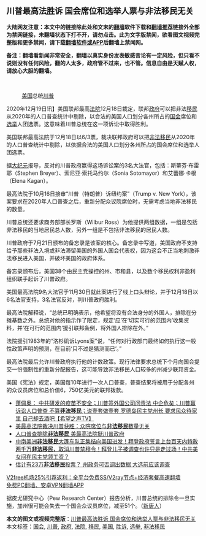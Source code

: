  <h2>川普最高法胜诉 国会席位和选举人票与非法移民无关</h2> <p class="notice"><b>大陆网友注意：本文中的链接除此处和文末的<a href="https://github.com/bannedbook/fanqiang" >翻墙</a>软件下载和<a href="https://github.com/killgcd/justmysocks/blob/master/README.md">翻墙推荐</a>链接外全部为禁网链接，未翻墙状态下打不开，请勿点击。此为文字版禁闻，欲看图文视频完整版和更多禁闻，请下载<a href="https://github.com/bannedbook/fanqiang">翻墙软件或APP</a>后翻墙上禁闻网。</p><p>备注：翻墙看新闻非常安全，翻墙以真实身份发表敏感言论有一定风险，但只看不说则没有任何风险，翻的人太多，政府管不过来，也不管。信息自由是天赋人权，请放心大胆的翻墙。</b></p>  <div class="entry"> <br /> <figure><figcaption class="wp-caption-text"><a href="https://www.bannedbook.org/bnews/tag/%e7%be%8e%e5%9b%bd/" class="st_tag internal_tag" rel="tag" title="标签 美国 下的日志">美国</a>总统<a href="https://www.bannedbook.org/bnews/tag/%e5%b7%9d%e6%99%ae/" class="st_tag internal_tag" rel="tag" title="标签 川普 下的日志">川普</a></figcaption></figure> <p>2020年12月19日讯】美国联邦最高<a href="https://www.bannedbook.org/bnews/tag/%e6%b3%95%e9%99%a2/" class="st_tag internal_tag" rel="tag" title="标签 法院 下的日志">法院</a>12月18日裁定，联邦<a href="https://www.bannedbook.org/bnews/tag/%e6%94%bf%e5%ba%9c/" class="st_tag internal_tag" rel="tag" title="标签 政府 下的日志">政府</a>可以把非法<a href="https://www.bannedbook.org/bnews/tag/%e7%a7%bb%e6%b0%91/" class="st_tag internal_tag" rel="tag" title="标签 移民 下的日志">移民</a>从2020年的人口普查统计中剔除，以合法的美国人口划分各州所占的<a href="https://www.bannedbook.org/bnews/tag/%e5%9b%bd%e4%bc%9a/" class="st_tag internal_tag" rel="tag" title="标签 国会 下的日志">国会</a>席位和<a href="https://www.bannedbook.org/bnews/tag/%e9%80%89%e4%b8%be/" class="st_tag internal_tag" rel="tag" title="标签 选举 下的日志">选举</a>人团选票。这意味着川普总统在这一项诉讼中取得胜利。</p> <p>美国联邦最高法院于12月18日以6/3票，裁决联邦政府可以把<a href="https://www.bannedbook.org/bnews/tag/%e9%9d%9e%e6%b3%95%e7%a7%bb%e6%b0%91/" class="st_tag internal_tag" rel="tag" title="标签 非法移民 下的日志">非法移民</a>从2020年的人口普查统计中剔除，以依据合法的美国人口划分各州所占的国会席位和选举人团选票。</p> <p>据<span class='wp_keywordlink_affiliate'><a href="http://www.epochtimes.com/" title="大纪元" target="_blank">大纪元</a></span>报导，反对的川普政府赢得这场诉讼案的3名大法官，包括：斯蒂芬·布雷耶（Stephen Breyer）、索尼亚·索托马约尔（Sonia Sotomayor）和艾蕾娜·卡根（Elena Kagan）。</p>  <p>最高法院于10月16日接审“川普（特朗普）诉纽约案”（Trump v. New York），该案要求在2020年人口普查之后，重新分配众议院席位时，无需考虑当地非法移民的数量。</p> <p>川普总统还要求商务部部长罗斯（Wilbur Ross）为他提供两组数据，一组是包括非法移民的当地居民总人数，另外一组是不包括非法移民的居民人数。</p> <p>川普政府于7月21日颁布的备忘录是该案的核心。备忘录中写道，美国政府不支持给予那些非法入境或非法滞留美国的外国人国会代表权，因为这会不正当地刺激非法移民进入美国，并破坏美国的政府体系。</p>  <p>备忘录颁布后，美国38个由民主党操控的州、市和县，以及数个移民权利非盈利组织联手起诉了川普政府。</p> <p>美国最高法院9名大法官于11月30日就此案进行了线上口头辩论，并于12月18日以6名法官支持，3名法官反对，判川普政府胜利。</p> <p>最高法院解释说，“总统已明确表示，他希望将没有合法身分的外国人，排除在分摊基数之外。总统对他的指示作了限定，规定‘应’在‘切实可行的范围内’收集资料，并‘在可行的范围内’援引联邦条例，将外国人排除在外。”</p>  <p>法院援引1983年的“洛杉矶诉Lyons案”说，“任何对行政部门最终如何执行这一般性政策声明的预测，在目前‘只不过是猜测而已’。”</p> <p>最高法院最后允许川普政府执行他的计数政策。现行法律要求总统下个月向国会提交一份强制性的重新分配报告，这可能导致非法移民人口较多的州减少联邦资金。</p> <p>美国《宪法》规定，美国每10年进行一次人口普查，普查结果将被用于分配各州的众议员席位和总价值6，750亿美元的联邦拨款。</p>  <ul class='op-related-articles' title='相关阅读'> <li><a href='https://www.bannedbook.org/bnews/cbnews/20201219/1451150.html' target='_blank'>蓬佩奥： 中共研发的疫苗不安全；川普签外国公司问责法 中企危矣；川普赢诉讼人口普查 不算<b>非法移民</b>；说壹套做壹套 罗德岛民主党州长 要求民众待家里 自己却去酒吧【希望之声TV】</a></li> <li><a href='https://www.bannedbook.org/bnews/comments/20201219/1450930.html' target='_blank'>美最高法院裁决川普获胜：众院席位与<b>非法移民</b>数量无关</a></li> <li><a href='https://www.bannedbook.org/bnews/cnnews/20201219/1450636.html' target='_blank'>人口普查排除<b>非法移民</b> 美最高法院挺川普政府</a></li> <li><a href='https://www.bannedbook.org/bnews/bannedvideo/20201211/1445500.html' target='_blank'>中南美洲<b>非法移民</b>大篷车队正集结向美国进发！拜登政府誓言上台百天内特赦两千万<b>非法移民</b>，取消川普禁穆令！拜登儿子被调查也许只是走过场！中共美女间在民主党领工资？</a></li> <li><a href='https://www.bannedbook.org/bnews/bannedvideo/20201201/1439841.html' target='_blank'>估计有23万<b>非法移民</b>投票？ 州政务可否调出数据 大选前应该调查</a></li> </ul> <p class="texttj"> <a href="https://github.com/bannedbook/fanqiang/wiki/V2ray%E6%9C%BA%E5%9C%BA" target="_blank">V2free机场25%引荐返利：全平台免费SS/V2ray节点+经济套餐高速翻墙</a><br/> <a href="https://github.com/bannedbook/fanqiang/wiki/%E7%A6%81%E9%97%BB%E7%BD%91%E5%AE%89%E5%8D%93%E7%BF%BB%E5%A2%99%E6%96%B0%E9%97%BBAPP" target="_blank">免费PC翻墙、安卓VPN翻墙APP</a></p><p>据皮尤研究中心（Pew Research Center）报告分析，川普总统的排除令一旦实施，加州很可能会失去一个国会众议员席位，减至51个。（<span class='wp_keywordlink_affiliate'><a href="https://www.ntdtv.com/" title="新唐人">新唐人</a></span>）</p><a name='sharetosocial'></a>       <div><b>本文的图文或视频完整版</b>：<a href='https://www.bannedbook.org/bnews/comments/20201220/1451729.html'>川普最高法胜诉 国会席位和选举人票与非法移民无关</a></div>  </div><!--END ENTRY--> <div class="postfooter"> <div>本文标签：<a href="https://www.bannedbook.org/bnews/tag/%e5%9b%bd%e4%bc%9a/" rel="tag">国会</a>, <a href="https://www.bannedbook.org/bnews/tag/%e5%b7%9d%e6%99%ae/" rel="tag">川普</a>, <a href="https://www.bannedbook.org/bnews/tag/%e6%94%bf%e5%ba%9c/" rel="tag">政府</a>, <a href="https://www.bannedbook.org/bnews/tag/%e6%b3%95%e9%99%a2/" rel="tag">法院</a>, <a href="https://www.bannedbook.org/bnews/tag/%e7%a7%bb%e6%b0%91/" rel="tag">移民</a>, <a href="https://www.bannedbook.org/bnews/tag/%e7%be%8e%e5%9b%bd/" rel="tag">美国</a>, <a href="https://www.bannedbook.org/bnews/tag/%E8%83%9C%E8%AF%89/" rel="tag">胜诉</a>, <a href="https://www.bannedbook.org/bnews/tag/%e9%80%89%e4%b8%be/" rel="tag">选举</a>, <a href="https://www.bannedbook.org/bnews/tag/%e9%9d%9e%e6%b3%95%e7%a7%bb%e6%b0%91/" rel="tag">非法移民</a></div>  </div><!--END POSTFOOTER--> 